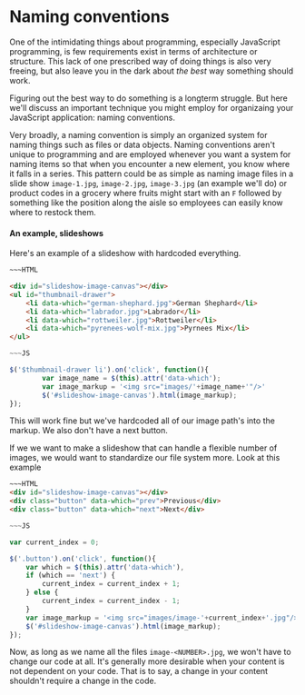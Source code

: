 Naming conventions
===

One of the intimidating things about programming, especially JavaScript programming, is few requirements exist in terms of architecture or structure. This lack of one prescribed way of doing things is also very freeing, but also leave you in the dark about *the best* way something should work.

Figuring out the best way to do something is a longterm struggle. But here we'll discuss an important technique you might employ for organizaing your JavaScript application: naming conventions.

Very broadly, a naming convention is simply an organized system for naming things such as files or data objects. Naming conventions aren't unique to programming and are employed whenever you want a system for naming items so that when you encounter a new element, you know where it falls in a series. This pattern could be as simple as naming image files in a slide show `image-1.jpg`, `image-2.jpg`, `image-3.jpg` (an example we'll do) or product codes in a grocery where fruits might start with an `F` followed by something like the position along the aisle so employees can easily know where to restock them.

#### An example, slideshows

Here's an example of a slideshow with hardcoded everything.

````html
~~~HTML

<div id="slideshow-image-canvas"></div>
<ul id="thumbnail-drawer">
	<li data-which="german-shephard.jpg">German Shephard</li>
	<li data-which="labrador.jpg">Labrador</li>
	<li data-which="rottweiler.jpg">Rottweiler</li>
	<li data-which="pyrenees-wolf-mix.jpg">Pyrnees Mix</li>
</ul>
````

````js
~~~JS

$('$thumbnail-drawer li').on('click', function(){
		var image_name = $(this).attr('data-which');
		var image_markup = '<img src="images/'+image_name+'"/>'
		$('#slideshow-image-canvas').html(image_markup);
});
````

This will work fine but we've hardcoded all of our image path's into the markup. We also don't have a next button. 

If we we want to make a slideshow that can handle a flexible number of images, we would want to standardize our file system more. Look at this example

````html
~~~HTML
<div id="slideshow-image-canvas"></div>
<div class="button" data-which="prev">Previous</div>
<div class="button" data-which="next">Next</div>
````

````js
~~~JS

var current_index = 0;

$('.button').on('click', function(){
	var which = $(this).attr('data-which'),
	if (which == 'next') {
		current_index = current_index + 1;
	} else {
		current_index = current_index - 1;
	}
	var image_markup = '<img src="images/image-'+current_index+'.jpg"/>';
	$('#slideshow-image-canvas').html(image_markup);
});

````

Now, as long as we name all the files `image-<NUMBER>.jpg`, we won't have to change our code at all. It's generally more desirable when your content is not dependent on your code. That is to say, a change in your content shouldn't require a change in the code.
